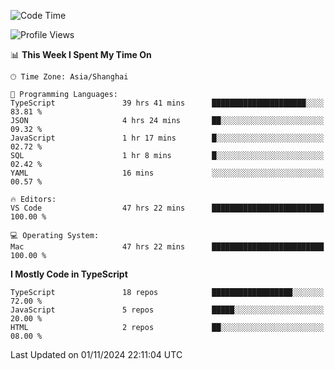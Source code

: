 <!--START_SECTION:waka-->
![Code Time](http://img.shields.io/badge/Code%20Time-6%2C841%20hrs%2020%20mins-blue)

![Profile Views](http://img.shields.io/badge/Profile%20Views-0-blue)

📊 **This Week I Spent My Time On** 

```text
🕑︎ Time Zone: Asia/Shanghai

💬 Programming Languages: 
TypeScript               39 hrs 41 mins      █████████████████████░░░░   83.81 % 
JSON                     4 hrs 24 mins       ██░░░░░░░░░░░░░░░░░░░░░░░   09.32 % 
JavaScript               1 hr 17 mins        █░░░░░░░░░░░░░░░░░░░░░░░░   02.72 % 
SQL                      1 hr 8 mins         █░░░░░░░░░░░░░░░░░░░░░░░░   02.42 % 
YAML                     16 mins             ░░░░░░░░░░░░░░░░░░░░░░░░░   00.57 % 

🔥 Editors: 
VS Code                  47 hrs 22 mins      █████████████████████████   100.00 % 

💻 Operating System: 
Mac                      47 hrs 22 mins      █████████████████████████   100.00 % 
```

**I Mostly Code in TypeScript** 

```text
TypeScript               18 repos            ██████████████████░░░░░░░   72.00 % 
JavaScript               5 repos             █████░░░░░░░░░░░░░░░░░░░░   20.00 % 
HTML                     2 repos             ██░░░░░░░░░░░░░░░░░░░░░░░   08.00 % 
```




 Last Updated on 01/11/2024 22:11:04 UTC
<!--END_SECTION:waka-->
